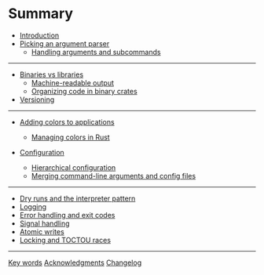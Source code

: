 # Summary

- [Introduction](../README.md)
- [Picking an argument parser](./cli-parser.md)
  - [Handling arguments and subcommands](./handling-arguments.md)

---

- [Binaries vs libraries](./binaries-vs-libraries.md)
  - [Machine-readable output](./machine-readable-output.md)
  - [Organizing code in binary crates](./organizing-binary.md)
- [Versioning](./versioning.md)

---

- [Adding colors to applications](./colors.md)
  - [Managing colors in Rust](./managing-colors-in-rust.md)

- [Configuration](./configuration.md)
  - [Hierarchical configuration](./hierarchical-config.md)
  - [Merging command-line arguments and config files]()

---

- [Dry runs and the interpreter pattern]()
- [Logging]()
- [Error handling and exit codes]()
- [Signal handling]()
- [Atomic writes]()
- [Locking and TOCTOU races]()

---

[Key words](./key-words.md)
[Acknowledgments](./acknowledgments.md)
[Changelog](./changelog.md)
